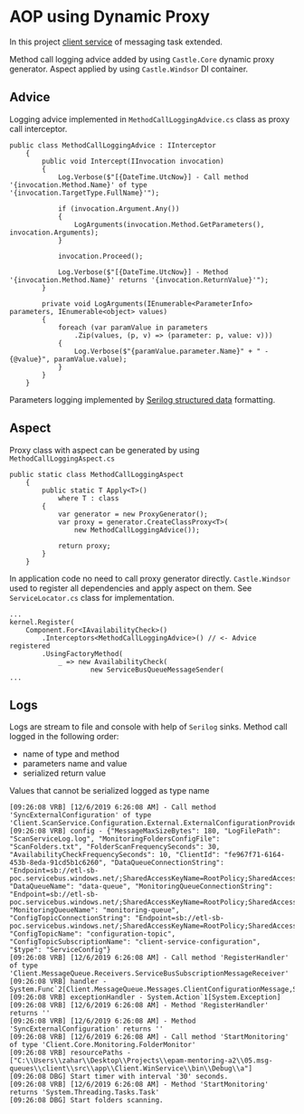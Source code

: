# AOP using Dynamic Proxy

In this project [client service](https://github.com/zaigr/epam-mentoring-a2/tree/master/05.msg-queues/client) of messaging task extended.

Method call logging advice added by using `Castle.Core` dynamic proxy generator. Aspect applied by using `Castle.Windsor` DI container.

## Advice

Logging advice implemented in `MethodCallLoggingAdvice.cs` class as proxy call interceptor.
```
public class MethodCallLoggingAdvice : IInterceptor
    {
        public void Intercept(IInvocation invocation)
        {
            Log.Verbose($"[{DateTime.UtcNow}] - Call method '{invocation.Method.Name}' of type '{invocation.TargetType.FullName}'");

            if (invocation.Argument.Any())
            {
                LogArguments(invocation.Method.GetParameters(), invocation.Arguments);
            }

            invocation.Proceed();

            Log.Verbose($"[{DateTime.UtcNow}] - Method '{invocation.Method.Name}' returns '{invocation.ReturnValue}'");
        }

        private void LogArguments(IEnumerable<ParameterInfo> parameters, IEnumerable<object> values)
        {
            foreach (var paramValue in parameters
                .Zip(values, (p, v) => (parameter: p, value: v)))
            {
                Log.Verbose($"{paramValue.parameter.Name}" + " - {@value}", paramValue.value);
            }
        }
    }
```
Parameters logging implemented by [Serilog structured data](https://github.com/serilog/serilog/wiki/Structured-Data#preserving-object-structure) formatting.

## Aspect

Proxy class with aspect can be generated by using `MethodCallLoggingAspect.cs`
```
public static class MethodCallLoggingAspect
    {
        public static T Apply<T>()
            where T : class
        {
            var generator = new ProxyGenerator();
            var proxy = generator.CreateClassProxy<T>(
                new MethodCallLoggingAdvice());

            return proxy;
        }
    }
```

In application code no need to call proxy generator directly. `Castle.Windsor` used to register all dependencies and apply aspect on them. See `ServiceLocator.cs` class for implementation.

```
...
kernel.Register(
    Component.For<IAvailabilityCheck>()
        .Interceptors<MethodCallLoggingAdvice>() // <- Advice registered
        .UsingFactoryMethod(
            _ => new AvailabilityCheck(
                    new ServiceBusQueueMessageSender(
...
```

## Logs

Logs are stream to file and console with help of `Serilog` sinks. Method call logged in the following order:
- name of type and method
- parameters name and value
- serialized return value

Values that cannot be serialized logged as type name

```
[09:26:08 VRB] [12/6/2019 6:26:08 AM] - Call method 'SyncExternalConfiguration' of type 'Client.ScanService.Configuration.External.ExternalConfigurationProvider'
[09:26:08 VRB] config - {"MessageMaxSizeBytes": 180, "LogFilePath": "ScanServiceLog.log", "MonitoringFoldersConfigFile": "ScanFolders.txt", "FolderScanFrequencySeconds": 30, "AvailabilityCheckFrequencySeconds": 10, "ClientId": "fe967f71-6164-453b-8eda-91cd5b1c6260", "DataQueueConnectionString": "Endpoint=sb://etl-sb-poc.servicebus.windows.net/;SharedAccessKeyName=RootPolicy;SharedAccessKey=LziGOa7UMlgc8yqvATrIgfWQd7RnxUJ9Hb6zViMA33Q=", "DataQueueName": "data-queue", "MonitoringQueueConnectionString": "Endpoint=sb://etl-sb-poc.servicebus.windows.net/;SharedAccessKeyName=RootPolicy;SharedAccessKey=npqMtk/k46o/py498ozKbJwU16aniZ0NRBfNfjhia1c=", "MonitoringQueueName": "monitoring-queue", "ConfigTopicConnectionString": "Endpoint=sb://etl-sb-poc.servicebus.windows.net/;SharedAccessKeyName=RootPolicy;SharedAccessKey=6U0k6rYLz6GqwxKFTFDmNPn4E8pgFSQIx1ljTTJ8oAI=", "ConfigTopicName": "configuration-topic", "ConfigTopicSubscriptionName": "client-service-configuration", "$type": "ServiceConfig"}
[09:26:08 VRB] [12/6/2019 6:26:08 AM] - Call method 'RegisterHandler' of type 'Client.MessageQueue.Receivers.ServiceBusSubscriptionMessageReceiver'
[09:26:08 VRB] handler - System.Func`2[Client.MessageQueue.Messages.ClientConfigurationMessage,System.Threading.Tasks.Task]
[09:26:08 VRB] exceptionHandler - System.Action`1[System.Exception]
[09:26:08 VRB] [12/6/2019 6:26:08 AM] - Method 'RegisterHandler' returns ''
[09:26:08 VRB] [12/6/2019 6:26:08 AM] - Method 'SyncExternalConfiguration' returns ''
[09:26:08 VRB] [12/6/2019 6:26:08 AM] - Call method 'StartMonitoring' of type 'Client.Core.Monitoring.FolderMonitor'
[09:26:08 VRB] resourcePaths - ["C:\\Users\\zahar\\Desktop\\Projects\\epam-mentoring-a2\\05.msg-queues\\client\\src\\app\\Client.WinService\\bin\\Debug\\a"]
[09:26:08 DBG] Start timer with interval '30' seconds.
[09:26:08 VRB] [12/6/2019 6:26:08 AM] - Method 'StartMonitoring' returns 'System.Threading.Tasks.Task'
[09:26:08 DBG] Start folders scanning.
```